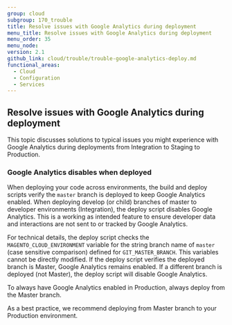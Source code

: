```yaml
---
group: cloud
subgroup: 170_trouble
title: Resolve issues with Google Analytics during deployment
menu_title: Resolve issues with Google Analytics during deployment
menu_order: 35
menu_node:
version: 2.1
github_link: cloud/trouble/trouble-google-analytics-deploy.md
functional_areas:
  - Cloud
  - Configuration
  - Services
---
```


## Resolve issues with Google Analytics during deployment
This topic discusses solutions to typical issues you might experience with Google Analytics during deployments from Integration to Staging to Production.

### Google Analytics disables when deployed
When deploying your code across environments, the build and deploy scripts verify the `master` branch is deployed to keep Google Analytics enabled. When deploying develop (or child) branches of master to developer environments (Integration), the deploy script disables Google Analytics. This is a working as intended feature to ensure developer data and interactions are not sent to or tracked by Google Analytics.

For technical details, the deploy script checks the `MAGENTO_CLOUD_ENVIRONMENT` variable for the string branch name of `master` (case sensitive comparison) defined for `GIT_MASTER_BRANCH`. This variables cannot be directly modified. If the deploy script verifies the deployed branch is Master, Google Analytics remains enabled. If a different branch is deployed (not Master), the deploy script will disable Google Analytics.

To always have Google Analytics enabled in Production, always deploy from the Master branch.

As a best practice, we recommend deploying from Master branch to your Production environment.
